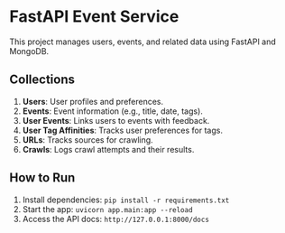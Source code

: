 # FastAPI Event Service

This project manages users, events, and related data using FastAPI and MongoDB.

## Collections
1. **Users**: User profiles and preferences.
2. **Events**: Event information (e.g., title, date, tags).
3. **User Events**: Links users to events with feedback.
4. **User Tag Affinities**: Tracks user preferences for tags.
5. **URLs**: Tracks sources for crawling.
6. **Crawls**: Logs crawl attempts and their results.

## How to Run
1. Install dependencies: `pip install -r requirements.txt`
2. Start the app: `uvicorn app.main:app --reload`
3. Access the API docs: `http://127.0.0.1:8000/docs`
